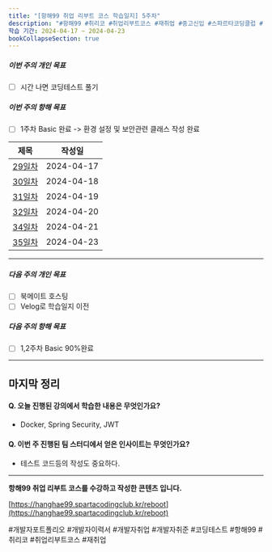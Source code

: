 ```yaml
---
title: "[항해99 취업 리부트 코스 학습일지] 5주차"
description: "#항해99 #취리코 #취업리부트코스 #재취업 #중고신입 #스파르타코딩클럽 #개발자포트폴리오 #개발자이력서 #개발자취업 #개발자취준"
학습 기간: 2024-04-17 ~ 2024-04-23
bookCollapseSection: true
---
```

##### 이번 주의 개인 목표
- [ ] 시간 나면 코딩테스트 풀기

##### 이번 주의 항해 목표
- [ ] 1주차 Basic 완료 -> 환경 설정 및 보안관련 클래스 작성 완료


| 제목                                   | 작성일    |
| -------------------------------------- | --------- |
| [29일차](Hanghae99/5주차/29일차)     | 2024-04-17   |
| [30일차](Hanghae99/5주차/30일차) | 2024-04-18   |
| [31일차](Hanghae99/5주차/31일차)   | 2024-04-19 |
| [32일차](Hanghae99/5주차/32일차)   | 2024-04-20  |
| [34일차](Hanghae99/5주차/34일차)     | 2024-04-21  |
| [35일차](Hanghae99/5주차/35일차) | 2024-04-23  |

---
##### 다음 주의 개인 목표
- [ ] 북메이트 호스팅
- [ ] Velog로 학습일지 이전

##### 다음 주의 항해 목표
- [ ] 1,2주차 Basic 90%완료

---
마지막 정리
---
#### Q. 오늘 진행된 강의에서 학습한 내용은 무엇인가요?
- Docker, Spring Security, JWT

#### Q. 이번 주 진행된 팀 스터디에서 얻은 인사이트는 무엇인가요?
- 테스트 코드등의 작성도 중요하다.

---
**항해99 취업 리부트 코스를 수강하고 작성한 콘텐츠 입니다.**

[https://hanghae99.spartacodingclub.kr/reboot](https://hanghae99.spartacodingclub.kr/reboot)

#개발자포트폴리오 #개발자이력서 #개발자취업 #개발자취준 #코딩테스트 #항해99 #취리코 #취업리부트코스 #재취업